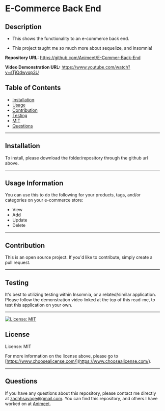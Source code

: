 # **E-Commerce Back End**

  ## **Description**
  - This shows the functionality to an e-commerce back end.

  - This project taught me so much more about sequelize, and insomnia!

**Repository URL:** https://github.com/Animeet/E-Commer-Back-End

**Video Demonstration URL:** https://www.youtube.com/watch?v=sTjQdwyop3U

  ## Table of Contents
  - [Installation](#installation)
  - [Usage](#usage)
  - [Contribution](#contribution)
  - [Testing](#testing)
  - [MIT](https://opensource.org/licenses/MIT)
  - [Questions](#questions)

  ---

  ## **Installation**
  To install, please download the folder/repository through the github url above.

  ---

  ## **Usage Information**
  You can use this to do the following for your products, tags, and/or categories on your e-commerce store:
  - View
  - Add
  - Update
  - Delete


  ---
  
  ## **Contribution**
  This is an open source project. If you'd like to contribute, simply create a pull request.


  ---

  ## **Testing**
  It's best to utilizing testing within Insomnia, or a related/similar application.
  Please follow the demonstration video linked at the top of this read-me, to test this application on your own.


  ---

  [![License: MIT](https://img.shields.io/badge/License-MIT-yellow.svg)](https://opensource.org/licenses/MIT)
   ## **License**
  License: MIT

  For more information on the license above, please go to [https://www.choosealicense.com/](https://www.choosealicense.com/).

  ---

  ## **Questions**
  If you have any questions about this repository, please contact me directly at [zachhsavage@gmail.com](mailto:zachhsavage@gmail.com).
  You can find this repository, and others I have worked on at [Animeet](https://www.github.com/Animeet).
